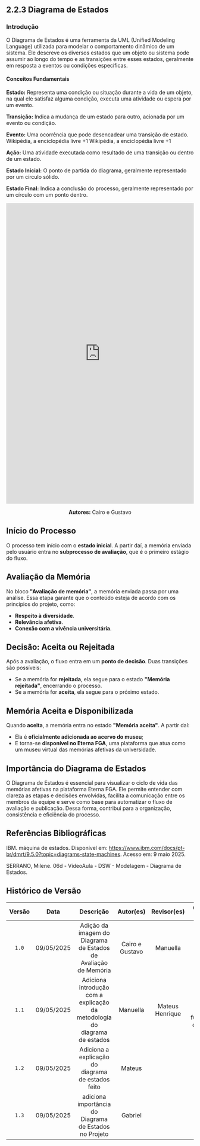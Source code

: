 ## 2.2.3 Diagrama de Estados

### Introdução

O Diagrama de Estados é uma ferramenta da UML (Unified Modeling Language) utilizada para modelar o comportamento dinâmico de um sistema. Ele descreve os diversos estados que um objeto ou sistema pode assumir ao longo do tempo e as transições entre esses estados, geralmente em resposta a eventos ou condições específicas.

#### Conceitos Fundamentais

**Estado:** Representa uma condição ou situação durante a vida de um objeto, na qual ele satisfaz alguma condição, executa uma atividade ou espera por um evento.

**Transição:** Indica a mudança de um estado para outro, acionada por um evento ou condição.

**Evento:** Uma ocorrência que pode desencadear uma transição de estado.
Wikipédia, a enciclopédia livre
+1
Wikipédia, a enciclopédia livre
+1

**Ação:** Uma atividade executada como resultado de uma transição ou dentro de um estado.

**Estado Inicial:** O ponto de partida do diagrama, geralmente representado por um círculo sólido.

**Estado Final:** Indica a conclusão do processo, geralmente representado por um círculo com um ponto dentro.

<iframe frameborder="0" style="width:100%;height:804px;" src="https://viewer.diagrams.net/?tags=%7B%7D&lightbox=1&highlight=0000ff&edit=_blank&layers=1&nav=1&title=diagrama_de_estados.drawio&dark=0#R%3Cmxfile%3E%3Cdiagram%20name%3D%22P%C3%A1gina-1%22%20id%3D%22A8ktFklbmDqrZOBglVQO%22%3E5VrLcpswFP0aZtpFOxYv46VjO82inXbGizSrjGwUUAOIEfIrX18JhLEQDrS2cdN4YUsXIUvn3JcuGNYk3n6hMA2%2FER9Fhjnwt4Y1NUwTAM%2FjP0KyKySu6RaCgGJfDqoEc%2FyCpHAgpSvso0wZyAiJGE5V4ZIkCVoyRQYpJRt12BOJ1H9NYYA0wXwJI116j30WFlLPHFbyO4SDsPxn4I6KKzEsB8udZCH0yeZAZM0Ma0IJYUUr3k5QJMArcSnuuz1ydb8wihLW5Yb7O%2FbTfLl7mj%2Fczx%2BDR%2BtxvmOfymkytit3jHwOgOwSykISkARGs0p6Q8kq8ZGYdsB71ZivhKRcCLjwF2JsJ9mEK0a4KGRxJK%2FyFdPdT3H%2FZ6fsPsjp8s50q%2FR2slesVSzwKAblfsiKLtErGy91CdIAsdcAsvdUcR1HJEZ8QfxGiiLI8FpdCJTKFuzH7W%2F9QTBfojmQhmG7UiukWTillpRTFAuTd1Ws8sbBMipRzvUf8C4XvIbRSm5B04Nsg%2BMIJoLwjK%2BGSTYrHtaIMrR9nQkdOHmD5agAAE%2F2N5WV7U0nPLAwCwyOg63A9KeY2BomY97G0JhYxniYf1tEuDIkzBvFQnJjUT6gDh2Hhakaz%2BcJEt5ecngQ5QIBHuZuZiwvxNj3C%2BNCGX6Bi6jEOhUqkG%2FVuTGcqZiL21NWkAFycih5RhMSET7vNCE5Y084imqiTqQdV5ajTNo6ccBuIu5SvA2v4cI6uKLXDK%2FVPzkd%2FZN7ons6CXmn3YvwWXioFpBvQszQPIX5tjc8W6hZSJYW8fsJbwUxigpHQo0%2B%2BZA%2BfzC4IuUfw%2BSLtm7zz8cL6jcYqJ7K0vW9Sd3tS6n76D%2BL2CeZidvRTLxrmomrmck3JXoM8tgyEkAlawx9PaBU%2FIF2S7qUIdRSllGD328K2O6lDAE0eJv3awleR0sAR0juxxS89ohBQxIvVtn19BwM3M9Oe3I67DHFAR3y9b%2BPtH1FTtO5cugsjw7%2Fe8Li1GB3NNitPhN0oAdAin4hzN75yQnYNTfj6kS5fRJl6kQZpgtjofnJIhM%2F3BrePW%2B1RGhfq7wabW%2FOq7VUFGwV4H0cuVbcsNoBXq7oep%2Bgo8Qfi9qzUP8IZhleqiCrSSjaYnaQUPLeQzkPb1fppOiU2eQ%2FUEGVGLQnnM1cH3DpNHBZyk6ss1p1VXJqOlJsU6uz6hONjuhkS8GW6wHcHQyTzu3oguuF4XLBlfoWM563GuzpDqPPk5SiwZVC9%2FAUwO6qxMNmLe7n1AT00rRGWBbCVDSzVTzbO%2FsUUcyXIOLvVIaAH5WoLRYs4PI5yGn%2BvmIRTsr4ewYX79TU3HJ1F99vjuq8JRMoQwY4CBhV%2BGgOGWc0m861hlMfnp1G6VCzmlrdTZ5Ceim4taSUtThl2fpRoN%2FqWlMS2YNBvNFcqGscMa0TLaLj4%2BThX6Y59Yncek594efSpp5q12zWx1lKkrxiPl3nL5sk4qHsjEe0RFy%2F%2FTK%2BujXbA6CiaOrRDYCGAmI9Oz2fNesZRA3XIwf7a0PnNByuQZmv9gOd%2FpRTffjvRqL0saC8FYgW9PESc68nwopaPNHQfbtlk5a3O7yaP2qobHnnOcHzbvUOVeGGqjfRrNlv%3C%2Fdiagram%3E%3C%2Fmxfile%3E"></iframe>

<div style="text-align: center; margin-top: 10px;">
  <p><strong>Autores:</strong> Cairo e Gustavo</p>
</div>

## Início do Processo

O processo tem início com o **estado inicial**. A partir daí, a memória enviada pelo usuário entra no **subprocesso de avaliação**, que é o primeiro estágio do fluxo.

## Avaliação da Memória

No bloco **"Avaliação de memória"**, a memória enviada passa por uma análise. Essa etapa garante que o conteúdo esteja de acordo com os princípios do projeto, como:

- **Respeito à diversidade**.
- **Relevância afetiva**.
- **Conexão com a vivência universitária**.

## Decisão: Aceita ou Rejeitada

Após a avaliação, o fluxo entra em um **ponto de decisão**. Duas transições são possíveis:

- Se a memória for **rejeitada**, ela segue para o estado **"Memória rejeitada"**, encerrando o processo.
- Se a memória for **aceita**, ela segue para o próximo estado.

## Memória Aceita e Disponibilizada

Quando **aceita**, a memória entra no estado **"Memória aceita"**. A partir daí:

- Ela é **oficialmente adicionada ao acervo do museu**;
- E torna-se **disponível no Eterna FGA**, uma plataforma que atua como um museu virtual das memórias afetivas da universidade.

## Importância do Diagrama de Estados

O Diagrama de Estados é essencial para visualizar o ciclo de vida das memórias afetivas na plataforma Eterna FGA. Ele permite entender com clareza as etapas e decisões envolvidas, facilita a comunicação entre os membros da equipe e serve como base para automatizar o fluxo de avaliação e publicação. Dessa forma, contribui para a organização, consistência e eficiência do processo.

## Referências Bibliográficas

IBM. máquina de estados. Disponível em: https://www.ibm.com/docs/pt-br/dmrt/9.5.0?topic=diagrams-state-machines. Acesso em: 9 maio 2025.

SERRANO, Milene. 06d - VídeoAula - DSW - Modelagem - Diagrama de Estados.

## Histórico de Versão

| Versão |    Data    |                                 Descrição                                  |    Autor(es)    |   Revisor(es)   |                         Comentário do Revisor                         |
| :----: | :--------: | :------------------------------------------------------------------------: | :-------------: | :-------------: | :-------------------------------------------------------------------: |
| `1.0`  | 09/05/2025 |      Adição da imagem do Diagrama de Estados de Avaliação de Memória       | Cairo e Gustavo |    Manuella     |                               excelente                               |
| `1.1`  | 09/05/2025 | Adiciona introdução com a explicação da metodologia do diagrama de estados |    Manuella     | Mateus Henrique | Perfeita explicação dos conceitos fundamentais do diagrama de estados |
| `1.2`  | 09/05/2025 |             Adiciona a explicação do diagrama de estados feito             |     Mateus      |                 |                                                                       |
| `1.3`  | 09/05/2025 |           adiciona importância do Diagrama de Estados no Projeto           |     Gabriel     |                 |                                                                       |
